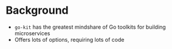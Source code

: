 
# Background

- `go-kit` has the greatest mindshare of Go toolkits for building microservices
- Offers lots of options, requiring lots of code


